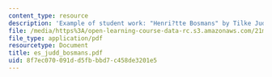 ```yaml
---
content_type: resource
description: 'Example of student work: "Henri?tte Bosmans" by Tilke Judd.'
file: /media/https%3A/open-learning-course-data-rc.s3.amazonaws.com/21m-410-vocal-repertoire-and-performance-women-composers-spring-2007/8f7ec070091dd5fbbbd7c458de3201e5_es_judd_bosmans.pdf
file_type: application/pdf
resourcetype: Document
title: es_judd_bosmans.pdf
uid: 8f7ec070-091d-d5fb-bbd7-c458de3201e5
---
```

